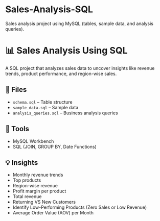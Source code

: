 # Sales-Analysis-SQL
Sales analysis project using MySQL (tables, sample data, and analysis queries).

# 📊 Sales Analysis Using SQL

A SQL project that analyzes sales data to uncover insights like revenue trends, product performance, and region-wise sales.

## 📁 Files
- `schema.sql` – Table structure
- `sample_data.sql` – Sample data
- `analysis_queries.sql` – Business analysis queries

## 🧰 Tools
- MySQL Workbench
- SQL (JOIN, GROUP BY, Date Functions)

## 💡 Insights
- Monthly revenue trends
- Top products
- Region-wise revenue
- Profit margin per product
- Total revenue
- Returning VS New Customers
- Identify Low-Performing Products (Zero Sales or Low Revenue)
- Average Order Value (AOV) per Month
